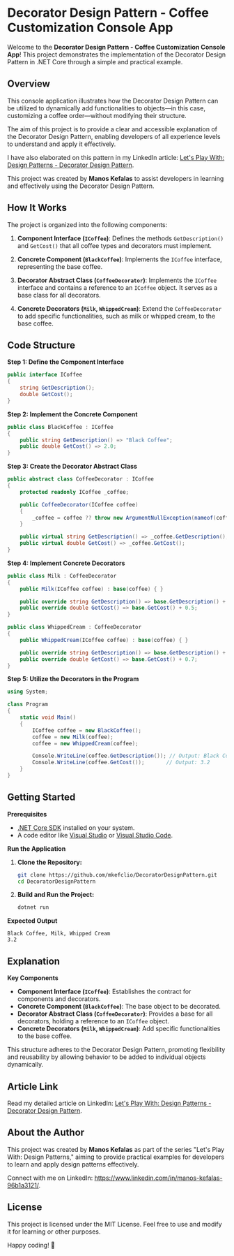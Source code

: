 # Decorator Design Pattern - Coffee Customization Console App

Welcome to the **Decorator Design Pattern - Coffee Customization Console App**! This project demonstrates the implementation of the Decorator Design Pattern in .NET Core through a simple and practical example.

## Overview

This console application illustrates how the Decorator Design Pattern can be utilized to dynamically add functionalities to objects—in this case, customizing a coffee order—without modifying their structure.

The aim of this project is to provide a clear and accessible explanation of the Decorator Design Pattern, enabling developers of all experience levels to understand and apply it effectively.

I have also elaborated on this pattern in my LinkedIn article: [Let's Play With: Design Patterns - Decorator Design Pattern](https://www.linkedin.com).

This project was created by **Manos Kefalas** to assist developers in learning and effectively using the Decorator Design Pattern.

## How It Works

The project is organized into the following components:

1. **Component Interface (`ICoffee`)**: Defines the methods `GetDescription()` and `GetCost()` that all coffee types and decorators must implement.

2. **Concrete Component (`BlackCoffee`)**: Implements the `ICoffee` interface, representing the base coffee.

3. **Decorator Abstract Class (`CoffeeDecorator`)**: Implements the `ICoffee` interface and contains a reference to an `ICoffee` object. It serves as a base class for all decorators.

4. **Concrete Decorators (`Milk`, `WhippedCream`)**: Extend the `CoffeeDecorator` to add specific functionalities, such as milk or whipped cream, to the base coffee.

## Code Structure

**Step 1: Define the Component Interface**

```csharp
public interface ICoffee
{
    string GetDescription();
    double GetCost();
}
```

**Step 2: Implement the Concrete Component**

```csharp
public class BlackCoffee : ICoffee
{
    public string GetDescription() => "Black Coffee";
    public double GetCost() => 2.0;
}
```

**Step 3: Create the Decorator Abstract Class**

```csharp
public abstract class CoffeeDecorator : ICoffee
{
    protected readonly ICoffee _coffee;

    public CoffeeDecorator(ICoffee coffee)
    {
        _coffee = coffee ?? throw new ArgumentNullException(nameof(coffee));
    }

    public virtual string GetDescription() => _coffee.GetDescription();
    public virtual double GetCost() => _coffee.GetCost();
}
```

**Step 4: Implement Concrete Decorators**

```csharp
public class Milk : CoffeeDecorator
{
    public Milk(ICoffee coffee) : base(coffee) { }

    public override string GetDescription() => base.GetDescription() + ", Milk";
    public override double GetCost() => base.GetCost() + 0.5;
}

public class WhippedCream : CoffeeDecorator
{
    public WhippedCream(ICoffee coffee) : base(coffee) { }

    public override string GetDescription() => base.GetDescription() + ", Whipped Cream";
    public override double GetCost() => base.GetCost() + 0.7;
}
```

**Step 5: Utilize the Decorators in the Program**

```csharp
using System;

class Program
{
    static void Main()
    {
        ICoffee coffee = new BlackCoffee();
        coffee = new Milk(coffee);
        coffee = new WhippedCream(coffee);

        Console.WriteLine(coffee.GetDescription()); // Output: Black Coffee, Milk, Whipped Cream
        Console.WriteLine(coffee.GetCost());       // Output: 3.2
    }
}
```

## Getting Started

**Prerequisites**

- [.NET Core SDK](https://dotnet.microsoft.com/download) installed on your system.
- A code editor like [Visual Studio](https://visualstudio.microsoft.com/) or [Visual Studio Code](https://code.visualstudio.com/).

**Run the Application**

1. **Clone the Repository:**

    ```bash
    git clone https://github.com/mkefclio/DecoratorDesignPattern.git
    cd DecoratorDesignPattern
    ```

2. **Build and Run the Project:**

    ```bash
    dotnet run
    ```

**Expected Output**

```
Black Coffee, Milk, Whipped Cream
3.2
```

## Explanation

**Key Components**

- **Component Interface (`ICoffee`)**: Establishes the contract for components and decorators.
- **Concrete Component (`BlackCoffee`)**: The base object to be decorated.
- **Decorator Abstract Class (`CoffeeDecorator`)**: Provides a base for all decorators, holding a reference to an `ICoffee` object.
- **Concrete Decorators (`Milk`, `WhippedCream`)**: Add specific functionalities to the base coffee.

This structure adheres to the Decorator Design Pattern, promoting flexibility and reusability by allowing behavior to be added to individual objects dynamically.

## Article Link

Read my detailed article on LinkedIn: [Let's Play With: Design Patterns - Decorator Design Pattern](https://www.linkedin.com).

## About the Author

This project was created by **Manos Kefalas** as part of the series "Let's Play With: Design Patterns," aiming to provide practical examples for developers to learn and apply design patterns effectively.

Connect with me on LinkedIn: https://www.linkedin.com/in/manos-kefalas-96b1a3121/.

## License

This project is licensed under the MIT License. Feel free to use and modify it for learning or other purposes.

Happy coding! 🎉 
